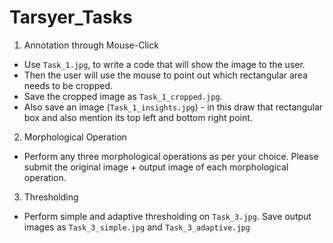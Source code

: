 # Tarsyer_Tasks

1) Annotation through Mouse-Click

- Use `Task_1.jpg`, to write a code that will show the image to the user.
- Then the user will use the mouse to point out which rectangular area needs to be cropped.
- Save the cropped image as `Task_1_cropped.jpg`.
- Also save an image (`Task_1_insights.jpg`) - in this draw that rectangular box and also mention its top left and bottom right point.

2) Morphological Operation

- Perform any three morphological operations as per your choice. Please submit the original image + output image of each morphological operation.

3) Thresholding

- Perform simple and adaptive thresholding on `Task_3.jpg`. Save output images as `Task_3_simple.jpg` and `Task_3_adaptive.jpg`
